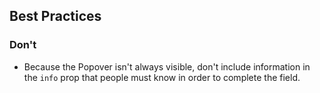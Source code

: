 ## Best Practices

### Don't

- Because the Popover isn't always visible, don't include information in the `info` prop that people must know in order to complete the field.
